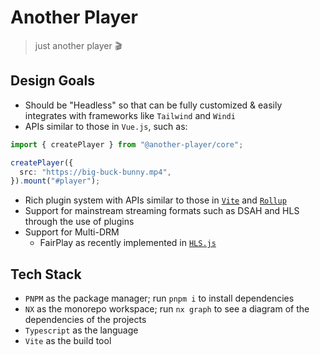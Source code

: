 # Another Player

> just another player 🎬

## Design Goals

- Should be "Headless" so that can be fully customized & easily integrates with frameworks like `Tailwind` and `Windi`
- APIs similar to those in `Vue.js`, such as:

```ts
import { createPlayer } from "@another-player/core";

createPlayer({
  src: "https://big-buck-bunny.mp4",
}).mount("#player");
```

- Rich plugin system with APIs similar to those in [`Vite`](https://vitejs.dev/guide/api-plugin.html#plugin-api) and [`Rollup`](https://rollupjs.org/guide/en/#plugin-development)
- Support for mainstream streaming formats such as DSAH and HLS through the use of plugins
- Support for Multi-DRM
  - FairPlay as recently implemented in [`HLS.js`](https://github.com/video-dev/hls.js/pull/4930)

## Tech Stack

- `PNPM` as the package manager; run `pnpm i` to install dependencies
- `NX` as the monorepo workspace; run `nx graph` to see a diagram of the dependencies of the projects
- `Typescript` as the language
- `Vite` as the build tool
